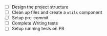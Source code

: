 - [ ] Design the project structure
- [ ] Clean up files and create a `utils` component
- [ ] Setup pre-commit
- [ ] Complete Writing tests
- [ ] Setup running tests on PR